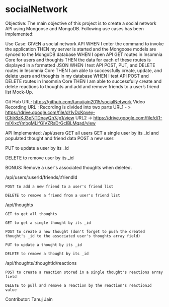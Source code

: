# socialNetwork

Objective:  The main objective of this project is to create a social network API using Mongoose and MongoDB. Following use cases has been implemented: 

Use Case: 
GIVEN a social network API
WHEN I enter the command to invoke the application
THEN my server is started and the Mongoose models are synced to the MongoDB database
WHEN I open API GET routes in Insomnia Core for users and thoughts
THEN the data for each of these routes is displayed in a formatted JSON
WHEN I test API POST, PUT, and DELETE routes in Insomnia Core
THEN I am able to successfully create, update, and delete users and thoughts in my database
WHEN I test API POST and DELETE routes in Insomnia Core
THEN I am able to successfully create and delete reactions to thoughts and add and remove friends to a user’s friend list
Mock-Up. 

Git Hub URL: https://github.com/tanujjain2015/socialNetwork 
Video Recording URL : Recording is divided into two parts
    URL1 - > https://drive.google.com/file/d/1vDcKpvey-tChlr8zKJ3pNTDnayQh7Jp1/view 
    URL2 ->  https://drive.google.com/file/d/1-miXixcYmbgMLifGIVZRsDrGcIBLMqad/view

API Implemented: 
/api/users
    GET all users
    GET a single user by its _id and populated thought and friend data
    POST a new user:

PUT to update a user by its _id

DELETE to remove user by its _id

BONUS: Remove a user's associated thoughts when deleted.

/api/users/:userId/friends/:friendId

    POST to add a new friend to a user's friend list

    DELETE to remove a friend from a user's friend list

/api/thoughts

    GET to get all thoughts

    GET to get a single thought by its _id

    POST to create a new thought (don't forget to push the created thought's _id to the associated user's thoughts array field)

    PUT to update a thought by its _id

    DELETE to remove a thought by its _id

/api/thoughts/:thoughtId/reactions

    POST to create a reaction stored in a single thought's reactions array field

    DELETE to pull and remove a reaction by the reaction's reactionId value

Contributor: 
    Tanuj Jain 